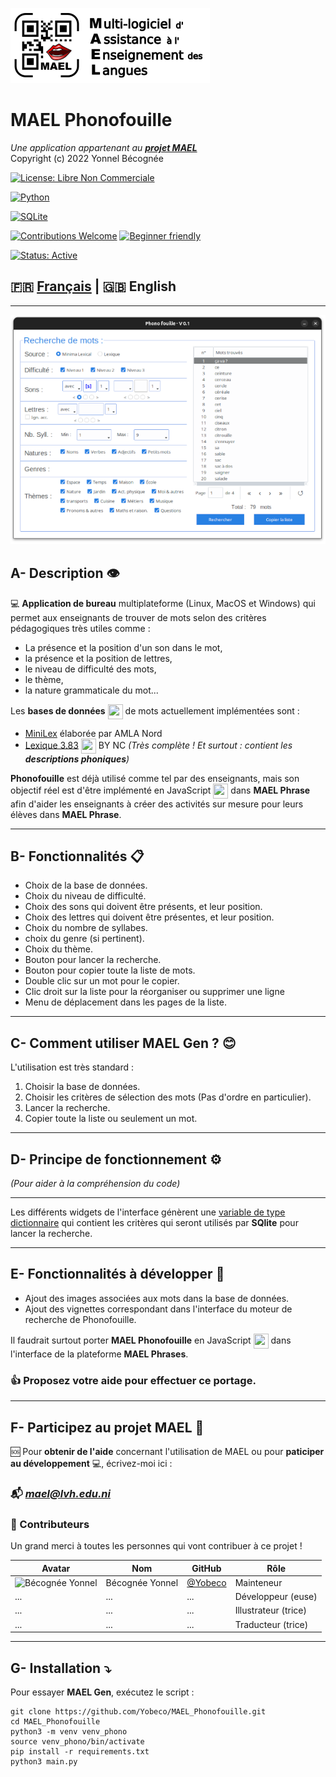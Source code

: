 ![MAEL](https://github.com/Yobeco/MAEL_Gen/blob/main/readme_assets/Logo-MAEL-120.png "Logo du projet MAEL")

# MAEL Phonofouille

*Une application appartenant au [__projet MAEL__](https://github.com/Yobeco/MAEL_Project)*   
Copyright (c) 2022 Yonnel Bécognée

[![License: Libre Non Commerciale](https://img.shields.io/badge/license-GNU%20GENERAL%20PUBLIC%20LICENSE%20V3-white.svg)](./LICENSE)

[![Python](https://img.shields.io/badge/Python-V3.10%2B-blue?logo=python&logoColor=yellow)](https://www.python.org/)

[![SQLite](https://img.shields.io/badge/SQLite-V3.50.4%2B-003366?logo=sqlite&logoColor=99CCFF)](https://sqlite.org/)

[![Contributions Welcome](https://img.shields.io/badge/contributions-welcome-009900.svg)](#contributing) [![Beginner friendly](https://img.shields.io/badge/Beginner%20friendly-FF8000)]()

[![Status: Active](https://img.shields.io/badge/status-active-009900.svg)]()

## :fr: [Français](https://github.com/Yobeco/MAEL_Phonofouille) | :gb: English

---

![](https://github.com/Yobeco/MAEL_Project/blob/main/readme_assets/Phonofouille-600px.png)


## A- Description :eye:

:computer: **Application de bureau** multiplateforme (Linux, MacOS et Windows) qui permet aux enseignants de trouver de mots selon des critères pédagogiques très utiles comme :

- La présence et la position d'un son dans le mot,
- la présence et la position de lettres,
- le niveau de difficulté des mots,
- le thème,
- la nature grammaticale du mot...

Les **bases de données** <img src="https://cdn.simpleicons.org/sqlite/FFFF" width="24" height="24" style="vertical-align: middle;" /> de mots actuellement implémentées sont :
- [MiniLex](https://github.com/Yobeco/MAEL_Phrases/blob/main/readme_assets/Minima%20_Lexical_C1fev25.pdf) élaborée par AMLA Nord
- [Lexique 3.83](http://www.lexique.org/) <img src="https://cdn.simpleicons.org/creativecommons/FFFF" width="24" height="24" style="vertical-align: middle;" /> BY NC *(Très complète ! Et surtout : contient les __descriptions phoniques__)*

**Phonofouille** est déjà utilisé comme tel par des enseignants, mais son objectif réel est d'être implémenté en JavaScript <img src="https://cdn.simpleicons.org/javascript/FFFF" width="24" height="24" style="vertical-align: middle;" /> dans **MAEL Phrase** afin d'aider les enseignants à créer des activités sur mesure pour leurs élèves dans **MAEL Phrase**.

---

## B- Fonctionnalités :clipboard:

- Choix de la base de données.
- Choix du niveau de difficulté.
- Choix des sons qui doivent être présents, et leur position.
- Choix des lettres qui doivent être présentes, et leur position.
- Choix du nombre de syllabes.
- choix du genre (si pertinent).
- Choix du thème.
- Bouton pour lancer la recherche.
- Bouton pour copier toute la liste de mots.
- Double clic sur un mot pour le copier.
- Clic droit sur la liste pour la réorganiser ou supprimer une ligne
- Menu de déplacement dans les pages de la liste.

---

## C- Comment utiliser MAEL Gen ? :blush:

L'utilisation est très standard :

1. Choisir la base de données.
1. Choisir les critères de sélection des mots (Pas d'ordre en particulier).
1. Lancer la recherche.
1. Copier toute la liste ou seulement un mot.

---

## D- Principe de fonctionnement :gear:

*(Pour aider à la compréhension du code)*

---

Les différents widgets de l'interface génèrent une [variable de type dictionnaire](/readme_assets/parsed_data_V6.pdf) qui contient les critères qui seront utilisés par **SQlite** pour lancer la recherche.

---

## E- Fonctionnalités à développer :rocket:

- Ajout des images associées aux mots dans la base de données.
- Ajout des vignettes correspondant dans l'interface du moteur de recherche de Phonofouille.

Il faudrait surtout porter **MAEL Phonofouille** en JavaScript <img src="https://cdn.simpleicons.org/javascript/FFFF" width="24" height="24" style="vertical-align: middle;" /> dans l'interface de la plateforme **MAEL Phrases**.

### :+1: Proposez votre aide pour effectuer ce portage.

---

## F- Participez au projet MAEL :open_hands:

:sos: Pour **obtenir de l'aide** concernant l'utilisation de MAEL ou pour **paticiper au développement** :computer:, écrivez-moi ici :

### :mailbox_with_mail: ***[mael@lvh.edu.ni](mailto:mael@lvh.edu.ni)***

### :star2: Contributeurs

Un grand merci à toutes les personnes qui vont contribuer à ce projet !

 | Avatar | Nom                | GitHub                          | Rôle                     |
 |--------|--------------------|---------------------------------|--------------------------|
 | ![Bécognée Yonnel](https://github.com/Yobeco.png?size=50) | Bécognée Yonnel | [@Yobeco](https://github.com/Yobeco) | Mainteneur |
 | ... | ... | ... | Développeur (euse) |
 | ... | ... | ... | Illustrateur (trice) |
 | ... | ... | ... | Traducteur (trice) |

---

## G- Installation :arrow_heading_down:

Pour essayer **MAEL Gen**, exécutez le script :

    git clone https://github.com/Yobeco/MAEL_Phonofouille.git
    cd MAEL_Phonofouille
    python3 -m venv venv_phono
    source venv_phono/bin/activate
    pip install -r requirements.txt
    python3 main.py



